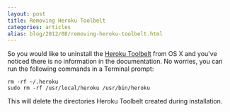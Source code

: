 ```yaml
---
layout: post
title: Removing Heroku Toolbelt
categories: articles
alias: blog/2012/08/removing-heroku-toolbelt.html
---
```

So you would like to uninstall the [Heroku Toolbelt](http://toolbelt.heroku.com/) from OS X and you've noticed there is no information in the documentation. No worries, you can run the following commands in a Terminal prompt:

    rm -rf ~/.heroku
    sudo rm -rf /usr/local/heroku /usr/bin/heroku

This will delete the directories Heroku Toolbelt created during installation.
